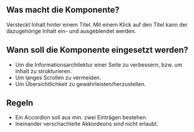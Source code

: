 ## Was macht die Komponente?
Versteckt Inhalt hinter einem Titel. Mit einem Klick auf den Titel kann der dazugehörige Inhalt ein- und ausgeblendet werden.

## Wann soll die Komponente eingesetzt werden? 
* Um die Informationsarchitektur einer Seite zu verbessern, bzw. um Inhalt zu strukturieren.
* Um langes Scrollen zu vermeiden.
* Um Übersichtlichkeit zu gewährleisten/herzustellen.

## Regeln
* Ein Accordion soll aus min. zwei Einträgen bestehen.
* Ineinander verschachtelte Akkordeons sind nicht erlaubt.